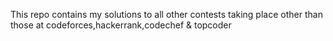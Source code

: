 This repo contains my solutions to all other contests taking place other than those at codeforces,hackerrank,codechef & topcoder
